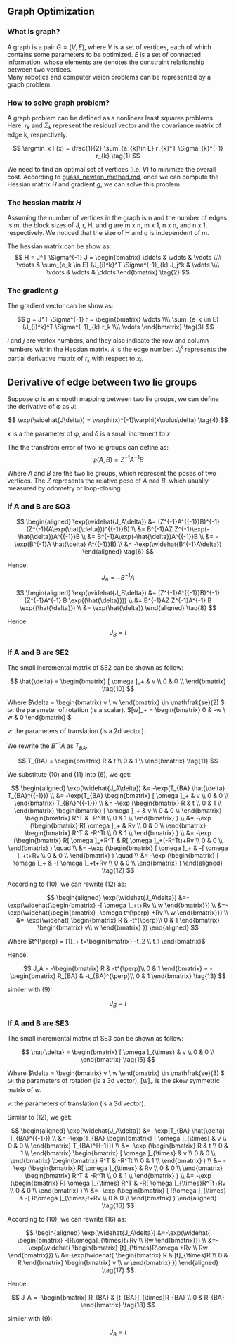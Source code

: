 ## Graph Optimization  
### What is graph?  
A graph is a pair $G = (V, E)$,
where $V$ is a set of vertices, each of which contains some parameters to be optimized.  $E$ is a set of connected information, whose elements are denotes the constraint relationship between two vertices.  
Many robotics and computer vision problems can be represented by a graph problem.

### How to solve graph problem?
A graph problem can be defined as a nonlinear least squares problems. Here, $r_k$ and $\Sigma_k$ represent the residual vector and the covariance matrix of edge k, respectively.

$$
\argmin_x  F(x) = \frac{1}{2} \sum_{e_{k}\in E} r_{k}^T \Sigma_{k}^{-1} r_{k} 
\tag{1}
$$



We need to find an optimal set of vertices (i.e. $V$) to minimize the overall cost. According to [guass_newton_method.md](./guass_newton_method.md), once we can compute the Hessian matrix $H$ and gradient $g$, we can solve this problem.

### The hessian matrix $H$
Assuming the number of vertices in the graph is n and the number of edges is m, the block sizes of J, r, H, and g are m x n, m x 1, n x n, and n x 1, respectively. We noticed that the size of H and g is independent of m.

The hessian matrix can be show as:
$$ 
H  =  J^T \Sigma^{-1} J
= \begin{bmatrix}
\ddots & \vdots & \vdots \\\\ 
 \vdots & \sum_{e_k \in E} {J_{i}^k}^T \Sigma^{-1}_{k} J_j^k & \vdots \\\\ 
\vdots & \vdots & \ddots
\end{bmatrix}
 \tag{2}
$$

### The gradient $g$

The gradient vector can be show as:

$$ 
g  =  J^T \Sigma^{-1} r = 
\begin{bmatrix}
\vdots \\\\
 \sum_{e_k \in E} {J_{i}^k}^T \Sigma^{-1}_{k} r_k  \\\\
\vdots 
\end{bmatrix}
\tag{3}
$$

$i$ and $j$ are vertex numbers, and they also indicate the row and column numbers within the Hessian matrix. $k$ is the edge number. $J_{i}^k$ represents the partial derivative matrix of $r_k$ with respect to $x_i$.

## Derivative of edge between two lie groups
Suppose $\varphi$ is an smooth mapping between two lie groups,
we can define the derivative of $\varphi$ as $J$:

$$
    \exp(\widehat{J\delta}) = \varphi(x)^{-1}\varphi(x\oplus\delta)
    \tag{4}
$$

$x$ is a the parameter of $\varphi$, and $\delta$ is a small increment to $x$.

The the transfrom error of two lie groups can define as:
$$
    \varphi(A,B) = Z^{-1}A^{{-1}}B \tag{5}
$$

Where $A$ and $B$ are the two lie groups, which represent the poses of two vertices. The $Z$ represents the relative pose of $A$ nad $B$, which usually measured by odometry or loop-closing.

### If A and B are SO3

$$
\begin{aligned}
    \exp(\widehat{J_A\delta}) 
    &= (Z^{-1}A^{{-1}}B)^{-1}(Z^{-1}(A\exp(\hat{\delta}))^{{-1}}B) \\
    &= B^{-1}AZ Z^{-1}\exp(-\hat{\delta})A^{{-1}}B \\
    &= B^{-1}A\exp(-\hat{\delta})A^{{-1}}B \\
    &= -\exp(B^{-1}A \hat{\delta} A^{{-1}}B) \\
    &= -\exp(\widehat{B^{-1}A\delta})
\end{aligned}
\tag{6}
$$

Hence:
$$
   J_A = -B^{-1}A \tag{7}
$$


$$
\begin{aligned}
    \exp(\widehat{J_B\delta}) 
    &= (Z^{-1}A^{{-1}}B)^{-1}(Z^{-1}A^{-1} B \exp{(\hat{\delta}})) \\
    &= B^{-1}AZ Z^{-1}A^{-1} B \exp{(\hat{\delta}}) \\
    &= \exp(\hat{\delta}) 
\end{aligned}
\tag{8}
$$

Hence:
$$
   J_B = I \tag{9}
$$

### If A and B are SE2

The small incremental matrix of SE2 can be shown as follow: 

$$
  \hat{\delta} = 
  \begin{bmatrix}
[ \omega ]_+ & v \\
0 & 0 \\
\end{bmatrix}
\tag{10}
$$


Where $\delta = \begin{bmatrix} v \\ w \end{bmatrix} \in \mathfrak{se}(2) $
$\omega$: the parameter of rotation (is a scalar). $[w]_+ = \begin{bmatrix} 0 & -w \\ w & 0 \end{bmatrix} $

$v$: the parameters of translation (is a 2d vector).


We rewrite the $B^{-1}A$ as $T_{BA}$.

$$
    T_{BA} =       
    \begin{bmatrix}
         R & t \\
        0 & 1 \\
    \end{bmatrix}
    \tag{11}
$$

We substitute (10) and (11) into (6), we get:

$$
\begin{aligned}
    \exp(\widehat{J_A\delta}) 
    &= -\exp(T_{BA} \hat{\delta} T_{BA}^{{-1}}) \\
    &= -\exp(T_{BA} 
          \begin{bmatrix}
            [ \omega ]_+ & v \\
            0 & 0 \\
            \end{bmatrix}
        T_{BA}^{{-1}}) \\
    &= -\exp
        (\begin{bmatrix}
             R & t \\
            0 & 1 \\
        \end{bmatrix}
          \begin{bmatrix}
            [ \omega ]_+ & v \\
            0 & 0 \\
            \end{bmatrix}
        \begin{bmatrix}
             R^T & -R^Tt \\
            0 & 1 \\
        \end{bmatrix}
        ) \\
    &= -\exp
        (\begin{bmatrix}
             R[ \omega ]_+ & Rv \\
            0 & 0 \\
        \end{bmatrix}
        \begin{bmatrix}
             R^T & -R^Tt \\
            0 & 1 \\
        \end{bmatrix}
        ) \\
     &= -\exp
        (\begin{bmatrix}
             R[ \omega ]_+R^T & R[ \omega ]_+(-R^Tt)+Rv \\
            0 & 0 \\
        \end{bmatrix}
        ) \quad \\
     &= -\exp
        (\begin{bmatrix}
             [ \omega ]_+ & -[ \omega ]_+t+Rv \\
            0 & 0 \\
        \end{bmatrix}
        ) \quad \\
     &= -\exp
        (\begin{bmatrix}
             [ \omega ]_+ & -[ \omega ]_+t+Rv \\
            0 & 0 \\
        \end{bmatrix}
)
\end{aligned} 
\tag{12}
$$

According to (10), we can rewrite (12) as:

$$
\begin{aligned}
\exp(\widehat{J_A\delta}) 
&=-\exp(\widehat{\begin{bmatrix}  -[ \omega ]_+t+Rv \\ w 
    \end{bmatrix}}) \\
&=-\exp(\widehat{\begin{bmatrix}  -\omega t^{\perp} +Rv \\ w 
    \end{bmatrix}}) \\
&=-\exp(\widehat{
    \begin{bmatrix}  R & -t^{\perp}\\ 0 & 1 \end{bmatrix}
    \begin{bmatrix}  v\\ w \end{bmatrix}
    })
\end{aligned} 
$$

Where $t^{\perp} = [1]_+  t=\begin{bmatrix} -t_2 \\ t_1 \end{bmatrix}$ 

Hence: 

$$
   J_A = -\begin{bmatrix}  R & -t^{\perp}\\ 0 & 1 \end{bmatrix}
   =  -\begin{bmatrix}  R_{BA} & -t_{BA}^{\perp}\\ 0 & 1 \end{bmatrix} \tag{13}
$$

similer with (9):

$$
J_B = I \tag{14}
$$



### If A and B are SE3

The small incremental matrix of SE3 can be shown as follow: 

$$
  \hat{\delta} = 
  \begin{bmatrix}
[ \omega ]_{\times} & v \\
0 & 0 \\
\end{bmatrix}
\tag{15}
$$


Where $\delta = \begin{bmatrix} v \\ w \end{bmatrix} \in \mathfrak{se}(3) $
$\omega$: the parameters of rotation (is a 3d vector). $[w]_{\times}$ is the skew symmetric matrix of $w$. 

$v$: the parameters of translation (is a 3d vector).

Similar to (12), we get:

$$
\begin{aligned}
    \exp(\widehat{J_A\delta}) 
    &= -\exp(T_{BA} \hat{\delta} T_{BA}^{{-1}}) \\
    &= -\exp(T_{BA} 
          \begin{bmatrix}
            [ \omega ]_{\times} & v \\
            0 & 0 \\
            \end{bmatrix}
        T_{BA}^{{-1}}) \\
    &= -\exp
        (\begin{bmatrix}
             R & t \\
            0 & 1 \\
        \end{bmatrix}
          \begin{bmatrix}
            [ \omega ]_{\times} & v \\
            0 & 0 \\
            \end{bmatrix}
        \begin{bmatrix}
             R^T & -R^Tt \\
            0 & 1 \\
        \end{bmatrix}
        ) \\
    &= -\exp
        (\begin{bmatrix}
             R[ \omega ]_{\times} & Rv \\
            0 & 0 \\
        \end{bmatrix}
        \begin{bmatrix}
             R^T & -R^Tt \\
            0 & 1 \\
        \end{bmatrix}
        ) \\
     &= -\exp
        (\begin{bmatrix}
             R[ \omega ]_{\times} R^T & -R[ \omega ]_{\times}R^Tt+Rv \\
            0 & 0 \\
        \end{bmatrix}
        ) \\
     &= -\exp
        (\begin{bmatrix}
             [ R\omega ]_{\times} & -[ R\omega ]_{\times}t+Rv \\
            0 & 0 \\
        \end{bmatrix}
        ) 
\end{aligned}
\tag{16}
$$

According to (10), we can rewrite (16) as:

$$
\begin{aligned}
\exp(\widehat{J_A\delta}) 
&=-\exp(\widehat{
    \begin{bmatrix}
          -[R\omega]_{\times}t+Rv \\
           Rw 
    \end{bmatrix}}) \\
&=-\exp(\widehat{
    \begin{bmatrix} 
         [t]_{\times}R\omega  +Rv \\
          Rw 
    \end{bmatrix}}) \\
&=-\exp(\widehat{
    \begin{bmatrix}  
        R & [t]_{\times}R \\
        0 & R 
    \end{bmatrix}
    \begin{bmatrix} 
        v \\
        w
    \end{bmatrix}
    })
\end{aligned}
\tag{17}
$$

Hence: 

$$
   J_A = -\begin{bmatrix}  
        R_{BA} & [t_{BA}]_{\times}R_{BA}  \\
        0 & R_{BA} 
    \end{bmatrix} \tag{18} 
$$

similer with (9):

$$
J_B = I \tag{19}
$$






